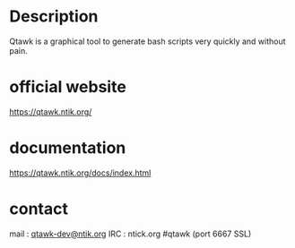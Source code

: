 
# Description

Qtawk is a graphical tool to generate bash scripts very quickly and without pain.


# official website

https://qtawk.ntik.org/


# documentation

https://qtawk.ntik.org/docs/index.html


# contact

mail : qtawk-dev@ntik.org
IRC  : ntick.org  #qtawk (port 6667 SSL)
